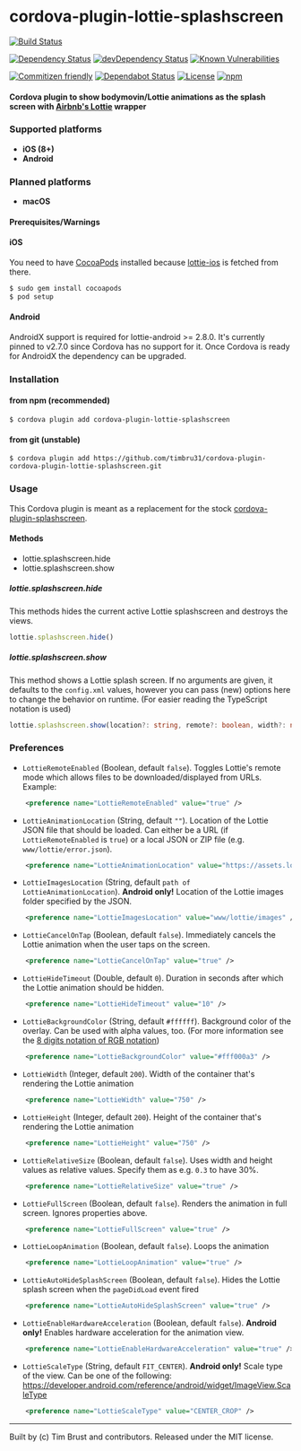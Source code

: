 # cordova-plugin-lottie-splashscreen
[![Build Status](https://travis-ci.org/timbru31/cordova-plugin-lottie-splashscreen.svg?branch=master)](https://travis-ci.org/timbru31/cordova-plugin-lottie-splashscreen)

[![Dependency Status](https://david-dm.org/timbru31/cordova-plugin-lottie-splashscreen.svg)](https://david-dm.org/timbru31/cordova-plugin-lottie-splashscreen)
[![devDependency Status](https://david-dm.org/timbru31/cordova-plugin-lottie-splashscreen/dev-status.svg)](https://david-dm.org/timbru31/cordova-plugin-lottie-splashscreen#info=devDependencies)
[![Known Vulnerabilities](https://snyk.io/test/github/timbru31/cordova-plugin-lottie-splashscreen/badge.svg)](https://snyk.io/test/github/timbru31/cordova-plugin-lottie-splashscreen)

[![Commitizen friendly](https://img.shields.io/badge/commitizen-friendly-brightgreen.svg)](http://commitizen.github.io/cz-cli/)
[![Dependabot Status](https://api.dependabot.com/badges/status?host=github&repo=timbru31/cordova-plugin-lottie-splashscreen)](https://dependabot.com)
[![License](https://img.shields.io/badge/License-MIT-blue.svg)](LICENSE)
[![npm](https://img.shields.io/npm/v/cordova-plugin-lottie-splashscreen.svg)](https://www.npmjs.com/package/cordova-plugin-lottie-splashscreen)

#### Cordova plugin to show bodymovin/Lottie animations as the splash screen with [Airbnb's Lottie](http://airbnb.io/lottie/) wrapper

### Supported platforms

* **iOS (8+)**
* **Android**

### Planned platforms

* **macOS**

#### Prerequisites/Warnings

#### iOS
You need to have [CocoaPods](https://cocoapods.org/) installed because [lottie-ios](https://cocoapods.org/pods/lottie-ios) is fetched from there.  
```sh
$ sudo gem install cocoapods
$ pod setup
```

#### Android
AndroidX support is required for lottie-android >= 2.8.0. It's currently pinned to v2.7.0 since Cordova has no support for it. Once Cordova is ready for AndroidX the dependency can be upgraded.

### Installation

#### from npm (recommended)
`$ cordova plugin add cordova-plugin-lottie-splashscreen`

#### from git (unstable)
`$ cordova plugin add https://github.com/timbru31/cordova-plugin-cordova-plugin-lottie-splashscreen.git`

### Usage

This Cordova plugin is meant as a replacement for the stock [cordova-plugin-splashscreen](https://github.com/apache/cordova-plugin-splashscreen).

#### Methods

* lottie.splashscreen.hide
* lottie.splashscreen.show

##### lottie.splashscreen.hide

This methods hides the current active Lottie splashscreen and destroys the views.
```js
lottie.splashscreen.hide()
```

##### lottie.splashscreen.show

This method shows a Lottie splash screen. If no arguments are given, it defaults to the `config.xml` values, however you can pass (new) options here to change the behavior on runtime. (For easier reading the TypeScript notation is used)

```ts
lottie.splashscreen.show(location?: string, remote?: boolean, width?: number, height?: number)
```

### Preferences

* `LottieRemoteEnabled` (Boolean, default `false`). Toggles Lottie's remote mode which allows files to be downloaded/displayed from URLs. Example:
```xml
    <preference name="LottieRemoteEnabled" value="true" />
```

* `LottieAnimationLocation` (String, default `""`). Location of the Lottie JSON file that should be loaded. Can either be a URL (if `LottieRemoteEnabled` is `true`) or a local JSON or ZIP file (e.g. `www/lottie/error.json`).
```xml
    <preference name="LottieAnimationLocation" value="https://assets.lottiefiles.com/datafiles/99nA1a7mkSF3Oz8/data.json" />
```

* `LottieImagesLocation` (String, default `path of LottieAnimationLocation`). **Android only!** Location of the Lottie images folder specified by the JSON.
```xml
    <preference name="LottieImagesLocation" value="www/lottie/images" />
```

* `LottieCancelOnTap` (Boolean, default `false`). Immediately cancels the Lottie animation when the user taps on the screen.
```xml
    <preference name="LottieCancelOnTap" value="true" />
```

* `LottieHideTimeout` (Double, default `0`). Duration in seconds after which the Lottie animation should be hidden.
```xml
    <preference name="LottieHideTimeout" value="10" />
```

* `LottieBackgroundColor` (String, default `#ffffff`). Background color of the overlay. Can be used with alpha values, too. (For more information see the [8 digits notation of RGB notation](https://drafts.csswg.org/css-color/#hex-notation))
```xml
    <preference name="LottieBackgroundColor" value="#fff000a3" />
```

* `LottieWidth` (Integer, default `200`). Width of the container that's rendering the Lottie animation
```xml
    <preference name="LottieWidth" value="750" />
```

* `LottieHeight` (Integer, default `200`). Height of the container that's rendering the Lottie animation
```xml
    <preference name="LottieHeight" value="750" />
```

* `LottieRelativeSize` (Boolean, default `false`). Uses width and height values as relative values. Specify them as e.g. `0.3` to have 30%.
```xml
    <preference name="LottieRelativeSize" value="true" />
```

* `LottieFullScreen` (Boolean, default `false`). Renders the animation in full screen. Ignores properties above.
```xml
    <preference name="LottieFullScreen" value="true" />
```

* `LottieLoopAnimation` (Boolean, default `false`). Loops the animation
```xml
    <preference name="LottieLoopAnimation" value="true" />
```

* `LottieAutoHideSplashScreen` (Boolean, default `false`). Hides the Lottie splash screen when the `pageDidLoad` event fired
```xml
    <preference name="LottieAutoHideSplashScreen" value="true" />
```

* `LottieEnableHardwareAcceleration` (Boolean, default `false`). **Android only!** Enables hardware acceleration for the animation view.
```xml
    <preference name="LottieEnableHardwareAcceleration" value="true" />
```

* `LottieScaleType` (String, default `FIT_CENTER`). **Android only!** Scale type of the view. Can be one of the following: https://developer.android.com/reference/android/widget/ImageView.ScaleType
```xml
    <preference name="LottieScaleType" value="CENTER_CROP" />
```

---
Built by (c) Tim Brust and contributors. Released under the MIT license.
